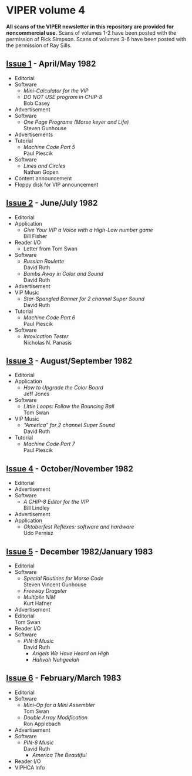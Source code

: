 # VIPER volume 4

**All scans of the VIPER newsletter in this repository are provided for
noncommercial use.** Scans of volumes 1-2 have been posted with the permission
of Rick Simpson. Scans of volumes 3-6 have been posted with the permission of
Ray Sills.

## [Issue 1](issue1.pdf) - April/May 1982

- Editorial
- Software
    + *Mini-Calculator for the VIP*
    + *DO NOT USE program in CHIP-8*  
      Bob Casey
- Advertisement
- Software
    + *One Page Programs (Morse keyer and Life)*  
      Steven Gunhouse
- Advertisements
- Tutorial
    + *Machine Code Part 5*  
      Paul Piescik
- Software
    + *Lines and Circles*  
      Nathan Gopen
- Content announcement
- Floppy disk for VIP announcement

## [Issue 2](issue2.pdf) - June/July 1982

- Editorial
- Application
    + *Give Your VIP a Voice with a High-Low number game*  
      Bill Fisher
- Reader I/O
    + Letter from Tom Swan
- Software
    + *Russian Roulette*  
      David Ruth
    + *Bombs Away in Color and Sound*  
      David Ruth
- Advertisement
- VIP Music
    + *Star-Spangled Banner for 2 channel Super Sound*  
      David Ruth
- Tutorial
    + *Machine Code Part 6*  
      Paul Piescik
- Software
    + *Intoxication Tester*  
      Nicholas N. Panasis

## [Issue 3](issue3.pdf) - August/September 1982

- Editorial
- Application
    + *How to Upgrade the Color Board*  
      Jeff Jones
- Software
    + *Little Loops: Follow the Bouncing Ball*  
      Tom Swan
- VIP Music
    + *“America” for 2 channel Super Sound*  
      David Ruth
- Tutorial
    + *Machine Code Part 7*  
      Paul Piescik

## [Issue 4](issue4.pdf) - October/November 1982

- Editorial
- Advertisement
- Software
    + *A CHIP-8 Editor for the VIP*  
      Bill Lindley
- Advertisement
- Application
    + *Oktoberfest Reflexes: software and hardware*  
      Udo Pernisz

## [Issue 5](issue5.pdf) - December 1982/January 1983

- Editorial
- Software
    + *Special Routines for Morse Code*  
      Steven Vincent Gunhouse
    + *Freeway Dragster*
    + *Multipile NIM*  
      Kurt Hafner
- Advertisement
- Editorial  
  Tom Swan
- Reader I/O
- Software
    + *PIN-8 Music*  
      David Ruth
        * *Angels We Have Heard on High*
        * *Hahvah Nahgeelah*

## [Issue 6](issue6.pdf) - February/March 1983

- Editorial
- Software
    + *Mini-Op for a Mini Assembler*  
      Tom Swan
    + *Double Array Modification*  
      Ron Applebach
- Advertisement
- Software
    + *PIN-8 Music*  
      David Ruth
        * *America The Beautiful*
- Reader I/O
- VIPHCA Info
